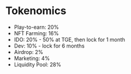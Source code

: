 # Tokenomics

* Play-to-earn: 20%
* NFT Farming: 16%
* IDO: 20% - 50% at TGE, then lock for 1 month
* Dev: 10% - lock for 6 months
* Airdrop: 2%
* Marketing: 4%
* Liquidity Pool: 28%

